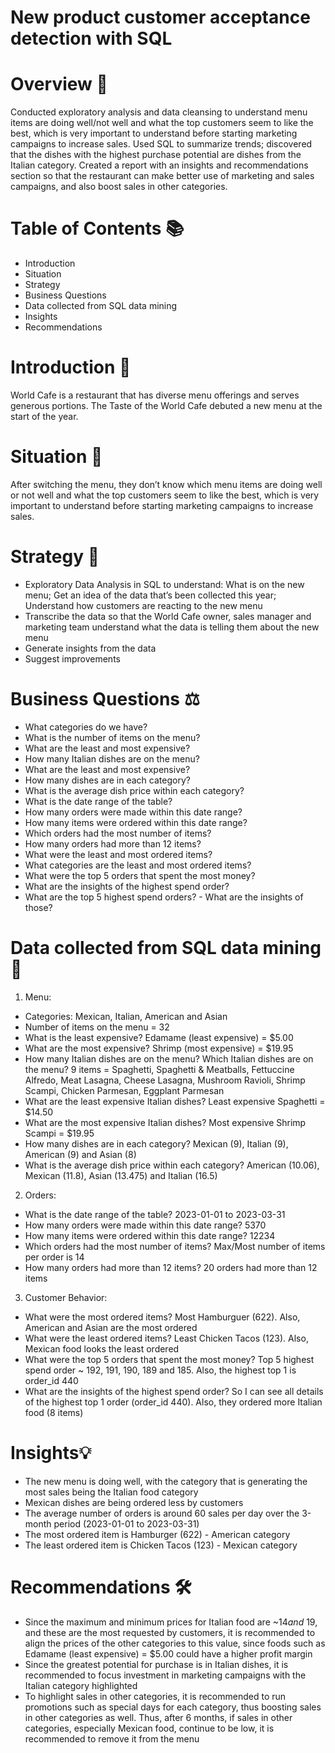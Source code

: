 # New product customer acceptance detection with SQL

# Overview 📖

Conducted exploratory analysis and data cleansing to understand menu items are doing well/not well and what the top customers seem to like the best, which is very important to understand before starting marketing campaigns to increase sales. Used SQL to summarize trends; discovered that the dishes with the highest purchase potential are dishes from the Italian category. Created a report with an insights and recommendations section so that the restaurant can make better use of marketing and sales campaigns, and also boost sales in other categories.

# Table of Contents 📚

- Introduction
- Situation
- Strategy
- Business Questions
- Data collected from SQL data mining
- Insights
- Recommendations

# Introduction 📝

World Cafe is a restaurant that has diverse menu offerings and serves generous portions. The Taste of the World Cafe debuted a new menu at the start of the year.

# Situation 🔎

After switching the menu, they don’t know which menu items are doing well or not well and what the top customers seem to like the best, which is very important to understand before starting marketing campaigns to increase sales.

# Strategy 🎯

- Exploratory Data Analysis in SQL to understand:
What is on the new menu; Get an idea of the data that’s been collected this year; Understand how customers are reacting to the new menu
- Transcribe the data so that the World Cafe owner, sales manager and marketing team understand what the data is telling them about the new menu
- Generate insights from the data
- Suggest improvements

# Business Questions ⚖️

- What categories do we have?
- What is the number of items on the menu?
- What are the least and most expensive?
- How many Italian dishes are on the menu? 
- What are the least and most expensive?
- How many dishes are in each category? 
- What is the average dish price within each category?
- What is the date range of the table?
- How many orders were made within this date range?
- How many items were ordered within this date range?
- Which orders had the most number of items?
- How many orders had more than 12 items?
- What were the least and most ordered items?
- What categories are the least and most ordered items?
- What were the top 5 orders that spent the most money?
- What are the insights of the highest spend order?
- What are the top 5 highest spend orders? - What are the insights of those?

# Data collected from SQL data mining 📑

1) Menu:

- Categories: Mexican, Italian, American and Asian
- Number of items on the menu = 32
- What is the least expensive? Edamame (least expensive) = $5.00
- What are the most expensive? Shrimp (most expensive) = $19.95
- How many Italian dishes are on the menu? Which Italian dishes are on the menu? 9 items = Spaghetti, Spaghetti & Meatballs, Fettuccine Alfredo, Meat Lasagna, Cheese Lasagna, Mushroom Ravioli, Shrimp Scampi, Chicken Parmesan, Eggplant Parmesan
- What are the least expensive Italian dishes? Least expensive Spaghetti = $14.50
- What are the most expensive Italian dishes? Most expensive Shrimp Scampi = $19.95
- How many dishes are in each category? Mexican (9), Italian (9), American (9) and Asian (8)
- What is the average dish price within each category? American (10.06), Mexican (11.8), Asian (13.475) and Italian (16.5)

2) Orders:

- What is the date range of the table? 2023-01-01 to 2023-03-31
- How many orders were made within this date range? 5370
- How many items were ordered within this date range? 12234 
- Which orders had the most number of items? Max/Most number of items per order is 14
- How many orders had more than 12 items? 20 orders had more than 12 items

3) Customer Behavior:

- What were the most ordered items? Most Hamburguer (622). Also, American and Asian are the most ordered
- What were the least ordered items? Least Chicken Tacos (123). Also, Mexican food looks the least ordered
- What were the top 5 orders that spent the most money?  Top 5 highest spend order ~ 192, 191, 190, 189 and 185. Also, the highest top 1 is order_id 440
- What are the insights of the highest spend order? So I can see all details of the highest top 1 order (order_id 440). Also, they ordered more Italian food (8 items)

# Insights💡

- The new menu is doing well, with the category that is generating the most sales being the Italian food category
- Mexican dishes are being ordered less by customers
- The average number of orders is around 60 sales per day over the 3-month period (2023-01-01 to 2023-03-31)
- The most ordered item is Hamburger (622) - American category
- The least ordered item is Chicken Tacos (123) - Mexican category

# Recommendations 🛠️

- Since the maximum and minimum prices for Italian food are ~$14 and ~$19, and these are the most requested by customers, it is recommended to align the prices of the other categories to this value, since foods such as Edamame (least expensive) = $5.00 could have a higher profit margin
- Since the greatest potential for purchase is in Italian dishes, it is recommended to focus investment in marketing campaigns with the Italian category highlighted
- To highlight sales in other categories, it is recommended to run promotions such as special days for each category, thus boosting sales in other categories as well. Thus, after 6 months, if sales in other categories, especially Mexican food, continue to be low, it is recommended to remove it from the menu

